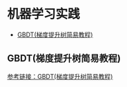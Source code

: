 # 机器学习实践

* [GBDT(梯度提升树简易教程)](#GBDT(梯度提升树简易教程))

<span id="GBDT(梯度提升树简易教程)"></span>
## GBDT(梯度提升树简易教程)
[参考链接：GBDT(梯度提升树简易教程)](https://github.com/Freemanzxp/GBDT_Simple_Tutorial)
